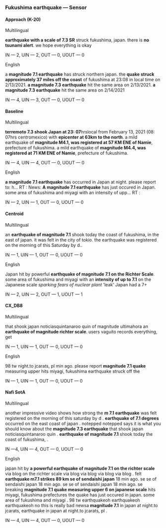 ### Fukushima earthquake — Sensor



#### Approach (K-20)

Multilingual

**earthquake with a scale of 7.3 SR** struck fukushima, japan. there is **no tsunami alert**. we hope everything is okay

IN — 2, UIN — 2, OUT — 0, UOUT — 0

English

a **magnitude 7.1 earthquake** has struck northern japan. the **quake struck approximately 37 miles off the coast** of fukushima at 23:08 in local time on 2/13/2021. **a magnitude 7.3 earthquake** hit the same area on 2/13/2021. **a magnitude 7.3 earthquake** hit the same area on 2/14/2021

IN — 4, UIN — 3, OUT — 0, UOUT — 0

#### Baseline

Multilingual

**terremoto 7.3 shook Japan at 23: 07**hrslocal from February 13, 2021 (08: 07hrs centromexico) with **epicenter at 63km to the north**. a mild earthquake of **magnitude M4.1, was registered at 57 KM ENE of Namie**, prefecture of fukushima. a mild earthquake of **magnitude M4.4, was registered at 71 KM ENE of Namie**, prefecture of fukushima.

IN — 4, UIN — 4, OUT — 0, UOUT — 0

English

**a magnitude 7.1 earthquake** has occurred in Japan at night. please report to: h... RT : News: **A magnitude 7.1 earthquake** has just occured in Japan. some area of fukushima and miyagi with an intensity of upp... RT :

IN — 2, UIN — 1, OUT — 0, UOUT — 0

#### Centroid

Multilingual

an **earthquake of magnitude 7.1** shook today the coast of fukushima, in the east of japan. it was felt in the city of tokio. the earthquake was registered on the morning of this Saturday by d..

IN — 1, UIN — 1, OUT — 0, UOUT — 0

English

Japan hit by powerful **earthquake of magnitude 7.1 on the Richter Scale**. some area of fukushima and miyagi with an **intensity of up to 7.1** on the Japanese scale *sparking fears of nuclear plant* 'leak' Japan had a 7+

IN — 2, UIN — 2, OUT — 1, UOUT — 1

#### CX\_DB8

Multilingual

that shook japan noticiasquintanaroo quin of magnitude ultimahora an **earthquake of magnitude richter scale**. users vaguito records everything, get

IN — 1, UIN — 1, OUT — 0, UOUT — 0

English

98 tw night.to jcarats, pl min ago. please report **magnitude 7.1 quake** measuring upper hits miyagi, fukushima earthquake struck off the

IN — 1, UIN — 1, OUT — 0, UOUT — 0

#### Nafi SotA

Multilingual

another impressive video shows how strong the **m 7.1 earthquake** was felt registered on the morning of this saturday by d .
**earthquake of 7.1 degrees** occurred on the east coast of japan .
notepped notepped says it is what you should know about the **magnitude 7.3 earthquake** that shook japan noticiasquintanaroo quin .
**earthquake of magnitude 7.1** shook today the coast of fukushima, .

IN —4, UIN — 4, OUT — 0, UOUT — 0

English

japan hit by **a powerful earthquake of magnitude 7.1 on the richter scale** via blog on the richter scale via blog via blog via blog via blog .
felt **earthquake m7.1 strikes 89 km se of sendaishi japan** 18 min ago. se se of sendaishi japan 18 min ago. se se of sendaishi japan 18 min ago. se
breaking **magnitude 7.1 quake measuring upper 6 on japanese scale** hits miyagi, fukushima prefectures
the quake has just occured in japan. some area of fukushima and miyagi .
98 tw earthquakeoh earthquakeoh earthquakeoh no this is really bad newsa **magnitude 7.1** in japan at night.to jcarats, earthquake in japan at night.to jcarats, pl .

IN — 4, UIN — 4, OUT — 0, UOUT — 0
